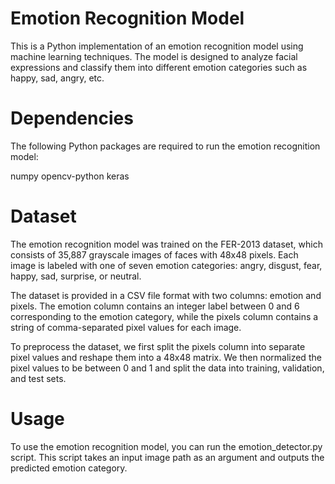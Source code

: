 # Emotion Recognition Model

This is a Python implementation of an emotion recognition model using machine learning techniques. The model is designed to analyze facial expressions and classify them into different emotion categories such as happy, sad, angry, etc.

# Dependencies

The following Python packages are required to run the emotion recognition model:

numpy
opencv-python
keras

# Dataset
The emotion recognition model was trained on the FER-2013 dataset, which consists of 35,887 grayscale images of faces with 48x48 pixels. Each image is labeled with one of seven emotion categories: angry, disgust, fear, happy, sad, surprise, or neutral.

The dataset is provided in a CSV file format with two columns: emotion and pixels. The emotion column contains an integer label between 0 and 6 corresponding to the emotion category, while the pixels column contains a string of comma-separated pixel values for each image.

To preprocess the dataset, we first split the pixels column into separate pixel values and reshape them into a 48x48 matrix. We then normalized the pixel values to be between 0 and 1 and split the data into training, validation, and test sets.

# Usage
To use the emotion recognition model, you can run the emotion_detector.py script. This script takes an input image path as an argument and outputs the predicted emotion category.
